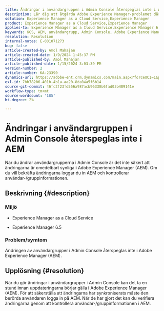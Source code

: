 ```yaml
---
title: Ändringar i användargruppen i Admin Console återspeglas inte i AEM
description: Lär dig att åtgärda Adobe Experience Manager-problemet där användargruppsändringar i Admin Console inte återspeglas i AEM. Kontrollera användar-/gruppinformationen.
solution: Experience Manager as a Cloud Service,Experience Manager
product: Experience Manager as a Cloud Service,Experience Manager
applies-to: Experience Manager as a Cloud Service,Experience Manager 6.5
keywords: KCS, AEM, användargrupp, Admin Console, Adobe Experience Manager, AEM 6.5
resolution: Resolution
internal-notes: E-001071273
bug: false
article-created-by: Amol Mahajan
article-created-date: 1/9/2024 1:45:37 PM
article-published-by: Amol Mahajan
article-published-date: 1/15/2024 3:03:39 PM
version-number: 2
article-number: KA-23390
dynamics-url: https://adobe-ent.crm.dynamics.com/main.aspx?forceUCI=1&pagetype=entityrecord&etn=knowledgearticle&id=f4520c5a-f5ae-ee11-a569-6045bd006268
exl-id: 7bb78206-401b-4b1a-aa20-8da04a5f6b14
source-git-commit: 46fc2f23fd556a987acb96338b6fad03b489141e
workflow-type: tm+mt
source-wordcount: '185'
ht-degree: 2%

---
```


# Ändringar i användargruppen i Admin Console återspeglas inte i AEM


När du ändrar användargrupperna i Admin Console är det inte säkert att ändringarna är omedelbart synliga i Adobe Experience Manager (AEM). Om du vill bekräfta ändringarna loggar du in AEM och kontrollerar användar-/gruppinformationen.

## Beskrivning {#description}


### <b>Miljö</b>

- Experience Manager as a Cloud Service


- Experience Manager 6.5




### <b>Problem/symtom</b>

Ändringen av användargrupper i Admin Console återspeglas inte i Adobe Experience Manager (AEM).


## Upplösning {#resolution}


När du gör ändringar i användargrupper i Admin Console kan det ta en stund innan uppdateringarna börjar gälla i Adobe Experience Manager (AEM). För att säkerställa att ändringarna har synkroniserats måste den berörda användaren logga in på AEM. När de har gjort det kan du verifiera ändringarna genom att kontrollera användar-/gruppinformationen i AEM.
